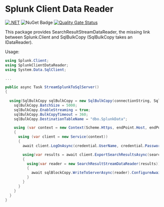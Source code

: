 # Splunk Client Data Reader

[![.NET](https://github.com/YulerB/SplunkClientDataReader/actions/workflows/dotnet.yml/badge.svg)](https://github.com/YulerB/SplunkClientDataReader/actions/workflows/dotnet.yml)
![NuGet Badge](https://buildstats.info/nuget/SplunkClientDataReader)
[![Quality Gate Status](https://sonarcloud.io/api/project_badges/measure?project=YulerB_SplunkClientDataReader&metric=alert_status)](https://sonarcloud.io/dashboard?id=YulerB_SplunkClientDataReader)

This package provides SearchResultStreamDataReader, the missing link between Splunk.Client and SqlBulkCopy (SqlBulkCopy takes an IDataReader).

Usage:
```csharp
using Splunk.Client;
using SplunkClientDataReader;
using System.Data.SqlClient;

...

public async Task StreamSplunkToSqlServer()
{
  
  using(SqlBulkCopy sqlBulkCopy = new SqlBulkCopy(connectionString, SqlBulkCopyOptions.Default)){
    sqlBulkCopy.BatchSize = 5000;
    sqlBulkCopy.EnableStreaming = true;
    sqlBulkCopy.BulkCopyTimeout = 360;
    sqlBulkCopy.DestinationTableName = "dbo.SplunkData";

    using (var context = new Context(Scheme.Https, endPoint.Host, endPoint.Port))
    {
      using (var client = new Service(context))
      {
        await client.LogOnAsync(credential.UserName, credential.Password).ConfigureAwait(false);

        using(var results = await client.ExportSearchResultsAsync(search, searchExportArgs).ConfigureAwait(false))
        {
          using(var reader = new SearchResultStreamDataReader(results))
          {
            await sqlBlockCopy.WriteToServerAsync(reader).ConfigureAwait(false);
          }
        }
      }
    }
  }
}
```

